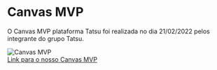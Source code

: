 # Canvas MVP

O Canvas MVP plataforma Tatsu foi realizada no dia 21/02/2022 pelos integrante do grupo Tatsu.

<img src="../Assets/Images/canvasmvp.png" alt="Canvas MVP">
<br>
<a href="https://miro.com/app/board/uXjVONjoEoU=/">Link para o nosso Canvas MVP</a>
